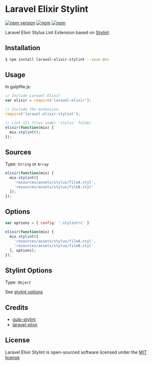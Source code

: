 # Laravel Elixir Stylint

[![npm version](https://badge.fury.io/js/laravel-elixir-stylint.svg)](https://badge.fury.io/js/laravel-elixir-stylint)
[![npm](https://img.shields.io/npm/dt/laravel-elixir-stylint.svg)](https://www.npmjs.com/package/laravel-elixir-stylint)
[![npm](https://img.shields.io/npm/l/laravel-elixir-stylint.svg)](http://opensource.org/licenses/MIT)

Laravel Elixir Stylus Lint Extension based on [Stylint](https://github.com/SimenB/stylint):

## Installation

```sh
$ npm install laravel-elixir-stylint --save-dev
```

## Usage

In gulpfile.js:
```javascript
// Include Laravel Elixir
var elixir = require('laravel-elixir');

// Include the extension
require('laravel-elixir-stylint');

// Lint all files under 'stylus' folder
elixir(function(mix) {
  mix.stylint();
});
```
## Sources

Type: `String` or `Array`

```javascript
elixir(function(mix) {
  mix.stylint([
    'resources/assets/stylus/fileA.styl',
    'resources/assets/stylus/fileB.styl'
  ]);
});
```

## Options
```javascript
var options = { config: '.stylintrc' }

elixir(function(mix) {
  mix.stylint([
    'resources/assets/stylus/fileA.styl',
    'resources/assets/stylus/fileB.styl'
  ], options);
});
```

## Stylint Options
Type: `Object`

See [stylint options ](https://github.com/SimenB/stylint#options)

## Credits
- [gulp-stylint](https://github.com/danielhusar/gulp-stylint)
- [laravel-elixir](https://github.com/laravel/elixir)

## License

Laravel Elixir Stylint is open-sourced software licensed under the [MIT license](http://opensource.org/licenses/MIT)
